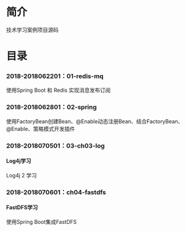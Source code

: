 # 简介 

技术学习案例项目源码

# 目录 

### 2018-2018062201：01-redis-mq<br>

使用Spring Boot 和 Redis 实现消息发布订阅

### 2018-2018062801：02-spring<br>

使用FactoryBean创建Bean、@Enable动态注册Bean、结合FactoryBean、@Enable、策略模式开发插件

### 2018-2018070501：03-ch03-log<br>

#### Log4j学习
<p>
Log4j 2 学习
</p>

### 2018-2018070601：ch04-fastdfs<br>

#### FastDFS学习
<p>
使用Spring Boot集成FastDFS
</p>

